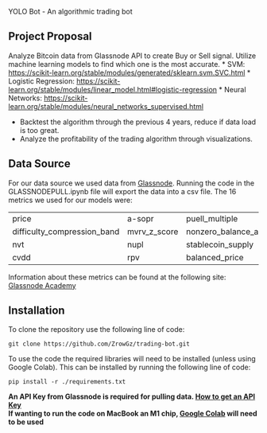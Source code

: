 YOLO Bot - An algorithmic trading bot

## Project Proposal

Analyze Bitcoin data from Glassnode API to create Buy or Sell signal.
Utilize machine learning models to find which one is the most accurate.
    * SVM: https://scikit-learn.org/stable/modules/generated/sklearn.svm.SVC.html
    * Logistic Regression: https://scikit-learn.org/stable/modules/linear_model.html#logistic-regression
    * Neural Networks: https://scikit-learn.org/stable/modules/neural_networks_supervised.html
* Backtest the algorithm through the previous 4 years, reduce if data load is too great.  
* Analyze the profitability of the trading algorithm through visualizations.  

## Data Source
 
 For our data source we used data from [Glassnode](https://studio.glassnode.com/metrics?a=BTC&m=addresses.ActiveCount). Running the code in the GLASSNODEPULL.ipynb file will export the data into a csv file.
 The 16 metrics we used for our models were:
 
|   |  | |  |
| ------------- | ------------- | ------------ | ------------- |
| price  | a-sopr  | puell_multiple  | exchange_netflow  |
| difficulty_compression_band	|mvrv_z_score | nonzero_balance_addresses |	%_utxo_in_profit |
| nvt |	nupl | stablecoin_supply |	rhodl |
|cvdd	| rpv |	balanced_price |	investor_capitalization |

Information about these metrics can be found at the following site: [Glassnode Academy](https://academy.glassnode.com/)

## Installation

To clone the repository use the following line of code:

    git clone https://github.com/ZrowGz/trading-bot.git
To use the code the required libraries will need to be installed (unless using Google Colab). This can be installed by running the following line of code:

    pip install -r ./requirements.txt

**An API Key from Glassnode is required for pulling data. [How to get an API Key](https://docs.glassnode.com/basic-api/api-key)** <br>
**If wanting to run the code on MacBook an M1 chip, [Google Colab](https://research.google.com/colaboratory/) will need to be used**
